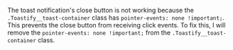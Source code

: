The toast notification's close button is not working because the `.Toastify__toast-container` class has `pointer-events: none !important;`. 
This prevents the close button from receiving click events. To fix this, I will remove the `pointer-events: none !important;` from the `.Toastify__toast-container` class.